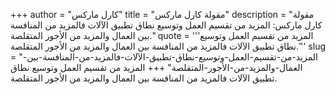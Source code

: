 +++
author = "كارل ماركس"
title = "مقولة كارل ماركس"
description = "مقولة كارل ماركس: المزيد من تقسيم العمل وتوسيع نطاق تطبيق الآلات فالمزيد من المنافسة بين العمال والمزيد من الأجور المتقلصة."
quote = '''المزيد من تقسيم العمل وتوسيع نطاق تطبيق الآلات فالمزيد من المنافسة بين العمال والمزيد من الأجور المتقلصة.''' 
slug = "المزيد-من-تقسيم-العمل-وتوسيع-نطاق-تطبيق-الآلات-فالمزيد-من-المنافسة-بين-العمال-والمزيد-من-الأجور-المتقلصة"
+++
المزيد من تقسيم العمل وتوسيع نطاق تطبيق الآلات فالمزيد من المنافسة بين العمال والمزيد من الأجور المتقلصة.
